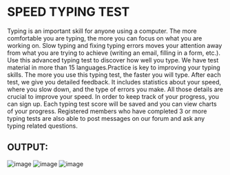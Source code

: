 # SPEED TYPING TEST
Typing is an important skill for anyone using a computer. The more comfortable you are typing, the more you can focus on what you are working on. Slow typing and fixing typing errors moves your attention away from what you are trying to achieve (writing an email, filling in a form, etc.). Use this advanced typing test to discover how well you type. We have test material in more than 15 languages.Practice is key to improving your typing skills. The more you use this typing test, the faster you will type. After each test, we give you detailed feedback. It includes statistics about your speed, where you slow down, and the type of errors you make. All those details are crucial to improve your speed. In order to keep track of your progress, you can sign up. Each typing test score will be saved and you can view charts of your progress. Registered members who have completed 3 or more typing tests are also able to post messages on our forum and ask any typing related questions.

## OUTPUT: 
![image](https://user-images.githubusercontent.com/99204211/214031561-6144e539-62d3-40f1-b233-7255b0a2dd5c.png)
![image](https://user-images.githubusercontent.com/99204211/214031611-50411dec-9a52-4d4d-ba99-a5a23e03ada5.png)
![image](https://user-images.githubusercontent.com/99204211/214031804-ac8f09e0-e5ef-4704-8278-42df97692d0a.png)
